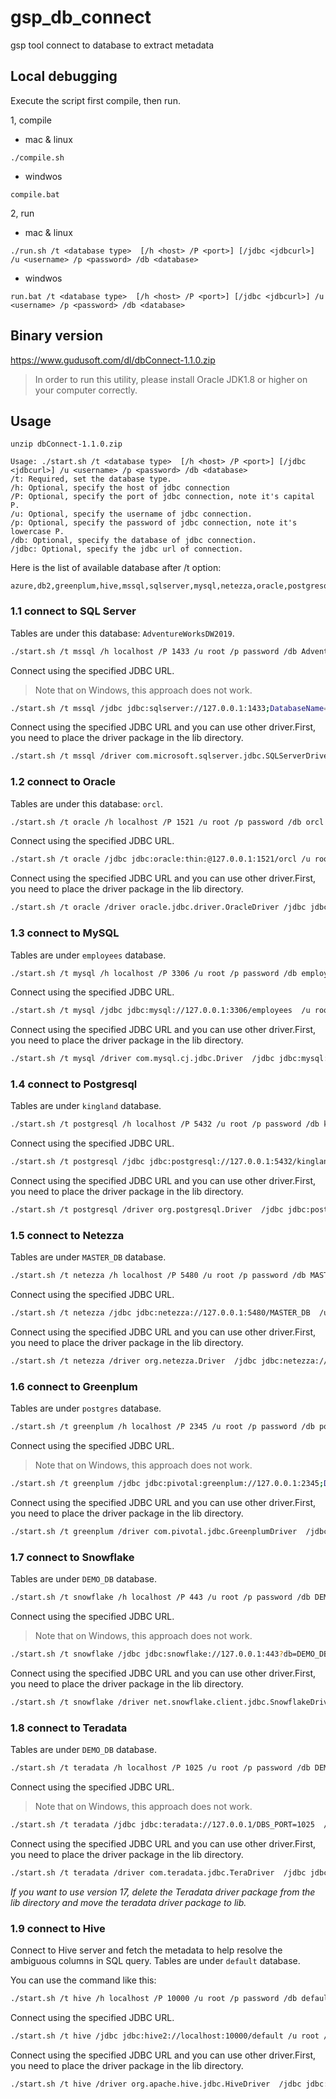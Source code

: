 # gsp_db_connect
gsp tool connect to database to extract metadata

## Local debugging
Execute the script first compile, then run.

1, compile
- mac & linux
```
./compile.sh
```
- windwos
```
compile.bat
```

2, run
- mac & linux
```
./run.sh /t <database type>  [/h <host> /P <port>] [/jdbc <jdbcurl>] /u <username> /p <password> /db <database>
```
- windwos
```
run.bat /t <database type>  [/h <host> /P <port>] [/jdbc <jdbcurl>] /u <username> /p <password> /db <database>
```

## Binary version
https://www.gudusoft.com/dl/dbConnect-1.1.0.zip

> In order to run this utility, please install Oracle JDK1.8 or higher on your computer correctly.

## Usage
```
unzip dbConnect-1.1.0.zip

Usage: ./start.sh /t <database type>  [/h <host> /P <port>] [/jdbc <jdbcurl>] /u <username> /p <password> /db <database>
/t: Required, set the database type.
/h: Optional, specify the host of jdbc connection
/P: Optional, specify the port of jdbc connection, note it's capital P.
/u: Optional, specify the username of jdbc connection.
/p: Optional, specify the password of jdbc connection, note it's lowercase P.
/db: Optional, specify the database of jdbc connection.
/jdbc: Optional, specify the jdbc url of connection.
```


Here is the list of available database after /t option:
```
azure,db2,greenplum,hive,mssql,sqlserver,mysql,netezza,oracle,postgresql,postgres,redshift,snowflake,teradata
```

> 

### 1.1 connect to SQL Server
Tables are under this database: `AdventureWorksDW2019`.

```sh
./start.sh /t mssql /h localhost /P 1433 /u root /p password /db AdventureWorksDW2019  
```

Connect using the specified JDBC URL.

> Note that on Windows, this approach does not work.

```sh
./start.sh /t mssql /jdbc jdbc:sqlserver://127.0.0.1:1433;DatabaseName=AdventureWorksDW2019  /u root /p password 
```


Connect using the specified JDBC URL and you can use other driver.First, you need to place the driver package in the lib directory.

```sh
./start.sh /t mssql /driver com.microsoft.sqlserver.jdbc.SQLServerDriver /jdbc jdbc:sqlserver://127.0.0.1:1433;DatabaseName=AdventureWorksDW2019  /u root /p password 
```

### 1.2 connect to Oracle
Tables are under this database: `orcl`.

```sh
./start.sh /t oracle /h localhost /P 1521 /u root /p password /db orcl 
```

Connect using the specified JDBC URL.

```sh
./start.sh /t oracle /jdbc jdbc:oracle:thin:@127.0.0.1:1521/orcl /u root /p password
```

Connect using the specified JDBC URL and you can use other driver.First, you need to place the driver package in the lib directory.

```sh
./start.sh /t oracle /driver oracle.jdbc.driver.OracleDriver /jdbc jdbc:oracle:thin:@127.0.0.1:1521/orcl /u root /p password
```

### 1.3 connect to MySQL
Tables are under `employees` database.

```sh
./start.sh /t mysql /h localhost /P 3306 /u root /p password /db employees  
```

Connect using the specified JDBC URL.

```sh
./start.sh /t mysql /jdbc jdbc:mysql://127.0.0.1:3306/employees  /u root /p password   
```

Connect using the specified JDBC URL and you can use other driver.First, you need to place the driver package in the lib directory.

```sh
./start.sh /t mysql /driver com.mysql.cj.jdbc.Driver  /jdbc jdbc:mysql://127.0.0.1:3306/employees  /u root /p password   
```

### 1.4 connect to Postgresql
Tables are under `kingland` database.

```sh
./start.sh /t postgresql /h localhost /P 5432 /u root /p password /db kingland  
```

Connect using the specified JDBC URL.

```sh
./start.sh /t postgresql /jdbc jdbc:postgresql://127.0.0.1:5432/kingland  /u root /p password   
```

Connect using the specified JDBC URL and you can use other driver.First, you need to place the driver package in the lib directory.

```sh
./start.sh /t postgresql /driver org.postgresql.Driver  /jdbc jdbc:postgresql://127.0.0.1:5432/kingland  /u root /p password   
```

### 1.5 connect to Netezza
Tables are under `MASTER_DB` database.

```sh
./start.sh /t netezza /h localhost /P 5480 /u root /p password /db MASTER_DB  
```

Connect using the specified JDBC URL.

```sh
./start.sh /t netezza /jdbc jdbc:netezza://127.0.0.1:5480/MASTER_DB  /u root /p password   
```

Connect using the specified JDBC URL and you can use other driver.First, you need to place the driver package in the lib directory.

```sh
./start.sh /t netezza /driver org.netezza.Driver  /jdbc jdbc:netezza://127.0.0.1:5480/MASTER_DB  /u root /p password   
```

### 1.6 connect to Greenplum
Tables are under `postgres` database.

```sh
./start.sh /t greenplum /h localhost /P 2345 /u root /p password /db postgres  
```

Connect using the specified JDBC URL.

> Note that on Windows, this approach does not work.

```sh
./start.sh /t greenplum /jdbc jdbc:pivotal:greenplum://127.0.0.1:2345;DatabaseName=postgres  /u root /p password   
```

Connect using the specified JDBC URL and you can use other driver.First, you need to place the driver package in the lib directory.

```sh
./start.sh /t greenplum /driver com.pivotal.jdbc.GreenplumDriver  /jdbc jdbc:pivotal:greenplum://127.0.0.1:2345;DatabaseName=postgres  /u root /p password   
```

### 1.7 connect to Snowflake
Tables are under `DEMO_DB` database.

```sh
./start.sh /t snowflake /h localhost /P 443 /u root /p password /db DEMO_DB  
```

Connect using the specified JDBC URL.

> Note that on Windows, this approach does not work.

```sh
./start.sh /t snowflake /jdbc jdbc:snowflake://127.0.0.1:443?db=DEMO_DB  /u root /p password   
```

Connect using the specified JDBC URL and you can use other driver.First, you need to place the driver package in the lib directory.

```sh
./start.sh /t snowflake /driver net.snowflake.client.jdbc.SnowflakeDriver  /jdbc jdbc:snowflake://127.0.0.1:443?db=DEMO_DB  /u root /p password   
```

### 1.8 connect to Teradata
Tables are under `DEMO_DB` database.

```sh
./start.sh /t teradata /h localhost /P 1025 /u root /p password /db DEMO_DB  
```

Connect using the specified JDBC URL.

> Note that on Windows, this approach does not work.

```sh
./start.sh /t teradata /jdbc jdbc:teradata://127.0.0.1/DBS_PORT=1025  /u root /p password   
```

Connect using the specified JDBC URL and you can use other driver.First, you need to place the driver package in the lib directory.

```sh
./start.sh /t teradata /driver com.teradata.jdbc.TeraDriver  /jdbc jdbc:teradata://127.0.0.1/DBS_PORT=1025  /u root /p password   
```

*If you want to use version 17, delete the Teradata driver package from the lib directory and move the teradata driver package to lib.*

### 1.9 connect to Hive
Connect to Hive server and fetch the metadata to help resolve the ambiguous columns in SQL query.
Tables are under `default` database.

You can use the command like this:
```sh
./start.sh /t hive /h localhost /P 10000 /u root /p password /db default  
```
Connect using the specified JDBC URL.

```sh
./start.sh /t hive /jdbc jdbc:hive2://localhost:10000/default /u root /p password  
```

Connect using the specified JDBC URL and you can use other driver.First, you need to place the driver package in the lib directory.

```sh
./start.sh /t hive /driver org.apache.hive.jdbc.HiveDriver  /jdbc jdbc:hive2://localhost:10000/default /u root /p password  
```

